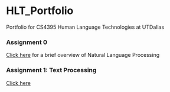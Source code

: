 # HLT_Portfolio
Portfolio for CS4395 Human Language Technologies at UTDallas

### Assignment 0
[Click here](Assignment0/CS4395.001_A0_blim.pdf) for a brief overview of Natural Language Processing

### Assignment 1: Text Processing
[Click here](https://github.com/BrendanL72/HLT_Portfolio/tree/main/Assignment1)
